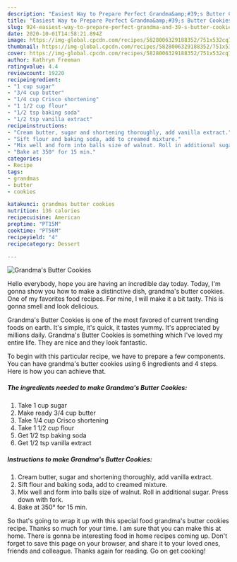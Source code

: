 ```yaml
---
description: "Easiest Way to Prepare Perfect Grandma&amp;#39;s Butter Cookies"
title: "Easiest Way to Prepare Perfect Grandma&amp;#39;s Butter Cookies"
slug: 924-easiest-way-to-prepare-perfect-grandma-and-39-s-butter-cookies
date: 2020-10-01T14:58:21.894Z
image: https://img-global.cpcdn.com/recipes/5828006329188352/751x532cq70/grandmas-butter-cookies-recipe-main-photo.jpg
thumbnail: https://img-global.cpcdn.com/recipes/5828006329188352/751x532cq70/grandmas-butter-cookies-recipe-main-photo.jpg
cover: https://img-global.cpcdn.com/recipes/5828006329188352/751x532cq70/grandmas-butter-cookies-recipe-main-photo.jpg
author: Kathryn Freeman
ratingvalue: 4.4
reviewcount: 19220
recipeingredient:
- "1 cup sugar"
- "3/4 cup butter"
- "1/4 cup Crisco shortening"
- "1 1/2 cup flour"
- "1/2 tsp baking soda"
- "1/2 tsp vanilla extract"
recipeinstructions:
- "Cream butter, sugar and shortening thoroughly, add vanilla extract."
- "Sift flour and baking soda, add to creamed mixture."
- "Mix well and form into balls size of walnut. Roll in additional sugar. Press down with fork."
- "Bake at 350° for 15 min."
categories:
- Recipe
tags:
- grandmas
- butter
- cookies

katakunci: grandmas butter cookies 
nutrition: 136 calories
recipecuisine: American
preptime: "PT15M"
cooktime: "PT56M"
recipeyield: "4"
recipecategory: Dessert

---
```



![Grandma&#39;s Butter Cookies](https://img-global.cpcdn.com/recipes/5828006329188352/751x532cq70/grandmas-butter-cookies-recipe-main-photo.jpg)

Hello everybody, hope you are having an incredible day today. Today, I'm gonna show you how to make a distinctive dish, grandma&#39;s butter cookies. One of my favorites food recipes. For mine, I will make it a bit tasty. This is gonna smell and look delicious.

Grandma&#39;s Butter Cookies is one of the most favored of current trending foods on earth. It's simple, it's quick, it tastes yummy. It's appreciated by millions daily. Grandma&#39;s Butter Cookies is something which I've loved my entire life. They are nice and they look fantastic.




To begin with this particular recipe, we have to prepare a few components. You can have grandma&#39;s butter cookies using 6 ingredients and 4 steps. Here is how you can achieve that.

<!--inarticleads1-->

##### The ingredients needed to make Grandma&#39;s Butter Cookies:

1. Take 1 cup sugar
1. Make ready 3/4 cup butter
1. Take 1/4 cup Crisco shortening
1. Take 1 1/2 cup flour
1. Get 1/2 tsp baking soda
1. Get 1/2 tsp vanilla extract




<!--inarticleads2-->

##### Instructions to make Grandma&#39;s Butter Cookies:

1. Cream butter, sugar and shortening thoroughly, add vanilla extract.
1. Sift flour and baking soda, add to creamed mixture.
1. Mix well and form into balls size of walnut. Roll in additional sugar. Press down with fork.
1. Bake at 350° for 15 min.




So that's going to wrap it up with this special food grandma&#39;s butter cookies recipe. Thanks so much for your time. I am sure that you can make this at home. There is gonna be interesting food in home recipes coming up. Don't forget to save this page on your browser, and share it to your loved ones, friends and colleague. Thanks again for reading. Go on get cooking!
